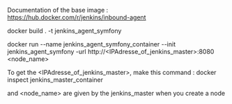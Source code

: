 Documentation of the base image : https://hub.docker.com/r/jenkins/inbound-agent

docker build . -t jenkins_agent_symfony

docker run --name jenkins_agent_symfony_container --init jenkins_agent_symfony -url http://<IPAdresse_of_jenkins_master>:8080 <password> <node_name>

To get the <IPAdresse_of_jenkins_master>, make this command :
docker inspect jenkins_master_container

<password> and <node_name> are given by the jenkins_master when you create a node